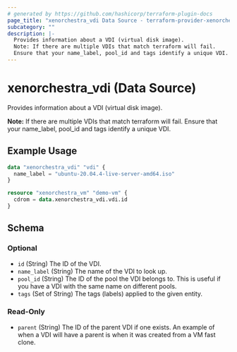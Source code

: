 ```yaml
---
# generated by https://github.com/hashicorp/terraform-plugin-docs
page_title: "xenorchestra_vdi Data Source - terraform-provider-xenorchestra"
subcategory: ""
description: |-
  Provides information about a VDI (virtual disk image).
  Note: If there are multiple VDIs that match terraform will fail.
  Ensure that your name_label, pool_id and tags identify a unique VDI.
---
```


# xenorchestra_vdi (Data Source)

Provides information about a VDI (virtual disk image).

**Note:** If there are multiple VDIs that match terraform will fail.
Ensure that your name_label, pool_id and tags identify a unique VDI.

## Example Usage

```terraform
data "xenorchestra_vdi" "vdi" {
  name_label = "ubuntu-20.04.4-live-server-amd64.iso"
}

resource "xenorchestra_vm" "demo-vm" {
  cdrom = data.xenorchestra_vdi.vdi.id
}
```

<!-- schema generated by tfplugindocs -->
## Schema

### Optional

- `id` (String) The ID of the VDI.
- `name_label` (String) The name of the VDI to look up.
- `pool_id` (String) The ID of the pool the VDI belongs to. This is useful if you have a VDI with the same name on different pools.
- `tags` (Set of String) The tags (labels) applied to the given entity.

### Read-Only

- `parent` (String) The ID of the parent VDI if one exists. An example of when a VDI will have a parent is when it was created from a VM fast clone.
